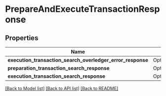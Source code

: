# PrepareAndExecuteTransactionResponse

## Properties

Name | Type | Description | Notes
------------ | ------------- | ------------- | -------------
**execution_transaction_search_overledger_error_response** | Option<[**crate::models::PrepareAndExecuteOverledgerErrorResponse**](PrepareAndExecuteOverledgerErrorResponse.md)> |  | [optional]
**preparation_transaction_search_response** | Option<[**crate::models::PrepareTransactionResponse**](PrepareTransactionResponse.md)> |  | [optional]
**execution_transaction_search_response** | Option<[**crate::models::ExecuteSearchTransactionResponse**](ExecuteSearchTransactionResponse.md)> |  | [optional]

[[Back to Model list]](../README.md#documentation-for-models) [[Back to API list]](../README.md#documentation-for-api-endpoints) [[Back to README]](../README.md)


